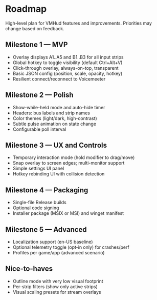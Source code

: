 # Roadmap

High-level plan for VMHud features and improvements. Priorities may change based on feedback.

## Milestone 1 — MVP

- Overlay displays A1..A5 and B1..B3 for all input strips
- Global hotkey to toggle visibility (default Ctrl+Alt+V)
- Click-through overlay, always-on-top, transparent
- Basic JSON config (position, scale, opacity, hotkey)
- Resilient connect/reconnect to Voicemeeter

## Milestone 2 — Polish

- Show-while-held mode and auto-hide timer
- Headers: bus labels and strip names
- Color themes (light/dark, high-contrast)
- Subtle pulse animation on state change
- Configurable poll interval

## Milestone 3 — UX and Controls

- Temporary interaction mode (hold modifier to drag/move)
- Snap overlay to screen edges; multi-monitor support
- Simple settings UI panel
- Hotkey rebinding UI with collision detection

## Milestone 4 — Packaging

- Single-file Release builds
- Optional code signing
- Installer package (MSIX or MSI) and winget manifest

## Milestone 5 — Advanced

- Localization support (en-US baseline)
- Optional telemetry toggle (opt-in only) for crashes/perf
- Profiles per game/app (advanced scenario)

## Nice-to-haves

- Outline mode with very low visual footprint
- Per-strip filters (show only active strips)
- Visual scaling presets for stream overlays

